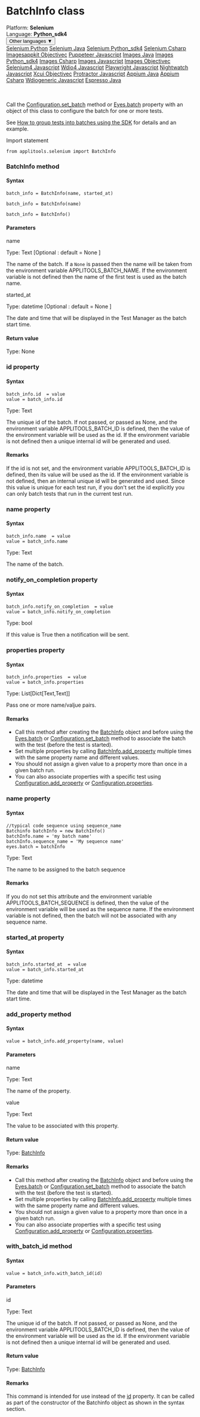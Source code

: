 # BatchInfo class
<div class='platform-bar-container-div'><div class='platform-bar-div'>Platform:  <b> Selenium</b>
</div><div class='platform-bar-div'>Language: <b>Python_sdk4</b></div><div class='dropdown-button-container-div'><button class='sdk-language-dropdown-button'>Other languages ▼</button><div class='dropdown-content'>
<a href='../../selenium/python/batchinfo'>Selenium Python</a>
<a href='../../selenium/java/batchinfo'>Selenium Java</a>
<a href='../../selenium/python_sdk4/batchinfo'>Selenium Python_sdk4</a>
<a href='../../selenium/csharp/batchinfo'>Selenium Csharp</a>
<a href='../../imagesappkit/objectivec/batchinfo'>Imagesappkit Objectivec</a>
<a href='../../puppeteer/javascript/batchinfo'>Puppeteer Javascript</a>
<a href='../../images/java/batchinfo'>Images Java</a>
<a href='../../images/python_sdk4/batchinfo'>Images Python_sdk4</a>
<a href='../../images/csharp/batchinfo'>Images Csharp</a>
<a href='../../images/javascript/batchinfo'>Images Javascript</a>
<a href='../../images/objectivec/batchinfo'>Images Objectivec</a>
<a href='../../selenium4/javascript/batchinfo'>Selenium4 Javascript</a>
<a href='../../wdio4/javascript/batchinfo'>Wdio4 Javascript</a>
<a href='../../playwright/javascript/batchinfo'>Playwright Javascript</a>
<a href='../../nightwatch/javascript/batchinfo'>Nightwatch Javascript</a>
<a href='../../xcui/objectivec/batchinfo'>Xcui Objectivec</a>
<a href='../../protractor/javascript/batchinfo'>Protractor Javascript</a>
<a href='../../appium/java/batchinfo'>Appium Java</a>
<a href='../../appium/csharp/batchinfo'>Appium Csharp</a>
<a href='../../wdiogeneric/javascript/batchinfo'>Wdiogeneric Javascript</a>
<a href='../../espresso/java/batchinfo'>Espresso Java</a>
</div></div><br /><br /></div>




Call the [Configuration.set_batch](#batch-property) method or [Eyes.batch](#batch-property) property with an object of this class to configure the batch for one or more tests.

See [How to group tests into batches using the SDK](https://applitools.com/docs/topics/working-with-test-batches/how-to-group-tests-into-batches.html) for details and an example.

Import statement

    from applitools.selenium import BatchInfo
    	



### BatchInfo method
#### Syntax


    batch_info = BatchInfo(name, started_at)
    
    batch_info = BatchInfo(name)
    
    batch_info = BatchInfo()
    

#### Parameters

name

Type: Text \[Optional : default = None \]

The name of the batch. If a `None` is passed then the name will be taken from the environment variable APPLITOOLS_BATCH_NAME. If the environment variable is not defined then the name of the first test is used as the batch name.

started_at

Type: datetime \[Optional : default = None \]

The date and time that will be displayed in the Test Manager as the batch start time.

#### Return value

Type:  None


### id property
#### Syntax


    batch_info.id  = value
    value = batch_info.id
    

Type: Text

The unique id of the batch. If not passed, or passed as None, and the environment variable APPLITOOLS_BATCH_ID is defined, then the value of the environment variable will be used as the id. If the environment variable is not defined then a unique internal id will be generated and used.

#### Remarks


If the id is not set, and the environment variable APPLITOOLS_BATCH_ID is defined, then its value will be used as the id. If the environment variable is not defined, then an internal unique id will be generated and used. Since this value is unique for each test run, if you don't set the id explicitly you can only batch tests that run in the current test run.

### name property
#### Syntax


    batch_info.name  = value
    value = batch_info.name
    

Type: Text

The name of the batch.

### notify_on_completion property
#### Syntax


    batch_info.notify_on_completion  = value
    value = batch_info.notify_on_completion
    

Type: bool

If this value is True then a notification will be sent.

### properties property
#### Syntax


    batch_info.properties  = value
    value = batch_info.properties
    

Type: List\[Dict\[Text,Text\]\]

Pass one or more name/valjue pairs.

#### Remarks


*   Call this method after creating the [BatchInfo](./batchinfo) object and before using the [Eyes.batch](#batch-property) or [Configuration.set_batch](#batch-property) method to associate the batch with the test (before the test is started).
*   Set multiple properties by calling [BatchInfo.add_property](#add_property-method) multiple times with the same property name and different values.
*   You should not assign a given value to a property more than once in a given batch run.
*   You can also associate properties with a specific test using [Configuration.add_property](./configuration#add_property-method) or [Configuration.properties](#properties-property).

### name property

#### Syntax


    //typical code sequence using sequence_name
    Batchinfo batchInfo = new BatchInfo()
    batchInfo.name = 'my batch name'
    batchInfo.sequence_name = 'My sequence name'
    eyes.batch = batchInfo

Type: Text

The name to be assigned to the batch sequence

#### Remarks


If you do not set this attribute and the environment variable APPLITOOLS_BATCH_SEQUENCE is defined, then the value of the environment variable will be used as the sequence name. If the environment variable is not defined, then the batch will not be associated with any sequence name.

### started_at property
#### Syntax


    batch_info.started_at  = value
    value = batch_info.started_at
    

Type: datetime

The date and time that will be displayed in the Test Manager as the batch start time.


### add_property method
#### Syntax


    value = batch_info.add_property(name, value)
    

#### Parameters

name

Type: Text

The name of the property.

value

Type: Text

The value to be associated with this property.

#### Return value

Type:  [BatchInfo](./batchinfo)

#### Remarks


*   Call this method after creating the [BatchInfo](./batchinfo) object and before using the [Eyes.batch](#batch-property) or [Configuration.set_batch](#batch-property) method to associate the batch with the test (before the test is started).
*   Set multiple properties by calling [BatchInfo.add_property](#) multiple times with the same property name and different values.
*   You should not assign a given value to a property more than once in a given batch run.
*   You can also associate properties with a specific test using [Configuration.add_property](./configuration#add_property-method) or [Configuration.properties](#properties-property).

### with_batch_id method
#### Syntax


    value = batch_info.with_batch_id(id)
    

#### Parameters

id

Type: Text

The unique id of the batch. If not passed, or passed as None, and the environment variable APPLITOOLS_BATCH_ID is defined, then the value of the environment variable will be used as the id. If the environment variable is not defined then a unique internal id will be generated and used.

#### Return value

Type:  [BatchInfo](./batchinfo)

#### Remarks


This command is intended for use instead of the [id](#id-property) property. It can be called as part of the constructor of the Batchinfo object as shown in the syntax section.
